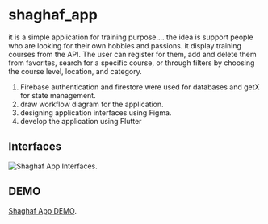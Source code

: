 # shaghaf_app
it is a simple application for training purpose....
the idea is support people who are looking for their own hobbies and passions. it display training courses from the API. 
The user can register for them, add and delete them from favorites, search for a specific course, or through filters by choosing the course level, location, and category.

1. Firebase authentication and firestore were used for databases and getX for state management.
2. draw workflow diagram for the application.
3. designing application interfaces using Figma.
4. develop the application using Flutter

## Interfaces
![Shaghaf App Interfaces.]([https://myoctocat.com/assets/images/base-octocat.svg](https://ibb.co/VQFR7B3))

## DEMO
[Shaghaf App DEMO]([https://pages.github.com/](https://youtu.be/LXMtK-9e_hA)https://youtu.be/LXMtK-9e_hA).
